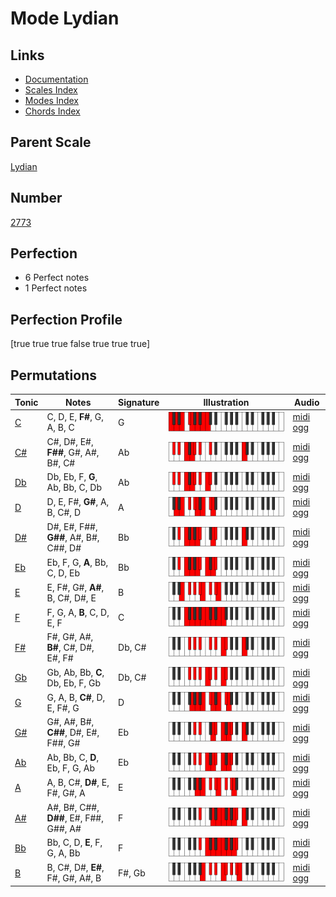 # Mode Lydian

## Links

- [Documentation](index.md)
- [Scales Index](Scales.md)
- [Modes Index](Modes.md)
- [Chords Index](Chords.md)

## Parent Scale

[Lydian](ScaleLydian.md)

## Number

[2773](https://ianring.com/musictheory/scales/2773)

## Perfection

- 6 Perfect notes
- 1 Perfect notes

## Perfection Profile

[true true true false true true true]

## Permutations

| Tonic | Notes | Signature | Illustration | Audio |
|-------|-------|-----------|--------------|-------|
| [C](ModeCNaturalLydian.md) | C, D, E, **F#**, G, A, B, C | G | ![CNaturalLydian](ModeCNaturalLydian.png) | [midi](ModeCNaturalLydian.mid) [ogg](ModeCNaturalLydian.ogg) |
| [C#](ModeCSharpLydian.md) | C#, D#, E#, **F##**, G#, A#, B#, C# | Ab | ![CSharpLydian](ModeCSharpLydian.png) | [midi](ModeCSharpLydian.mid) [ogg](ModeCSharpLydian.ogg) |
| [Db](ModeDFlatLydian.md) | Db, Eb, F, **G**, Ab, Bb, C, Db | Ab | ![DFlatLydian](ModeDFlatLydian.png) | [midi](ModeDFlatLydian.mid) [ogg](ModeDFlatLydian.ogg) |
| [D](ModeDNaturalLydian.md) | D, E, F#, **G#**, A, B, C#, D | A | ![DNaturalLydian](ModeDNaturalLydian.png) | [midi](ModeDNaturalLydian.mid) [ogg](ModeDNaturalLydian.ogg) |
| [D#](ModeDSharpLydian.md) | D#, E#, F##, **G##**, A#, B#, C##, D# | Bb | ![DSharpLydian](ModeDSharpLydian.png) | [midi](ModeDSharpLydian.mid) [ogg](ModeDSharpLydian.ogg) |
| [Eb](ModeEFlatLydian.md) | Eb, F, G, **A**, Bb, C, D, Eb | Bb | ![EFlatLydian](ModeEFlatLydian.png) | [midi](ModeEFlatLydian.mid) [ogg](ModeEFlatLydian.ogg) |
| [E](ModeENaturalLydian.md) | E, F#, G#, **A#**, B, C#, D#, E | B | ![ENaturalLydian](ModeENaturalLydian.png) | [midi](ModeENaturalLydian.mid) [ogg](ModeENaturalLydian.ogg) |
| [F](ModeFNaturalLydian.md) | F, G, A, **B**, C, D, E, F | C | ![FNaturalLydian](ModeFNaturalLydian.png) | [midi](ModeFNaturalLydian.mid) [ogg](ModeFNaturalLydian.ogg) |
| [F#](ModeFSharpLydian.md) | F#, G#, A#, **B#**, C#, D#, E#, F# | Db, C# | ![FSharpLydian](ModeFSharpLydian.png) | [midi](ModeFSharpLydian.mid) [ogg](ModeFSharpLydian.ogg) |
| [Gb](ModeGFlatLydian.md) | Gb, Ab, Bb, **C**, Db, Eb, F, Gb | Db, C# | ![GFlatLydian](ModeGFlatLydian.png) | [midi](ModeGFlatLydian.mid) [ogg](ModeGFlatLydian.ogg) |
| [G](ModeGNaturalLydian.md) | G, A, B, **C#**, D, E, F#, G | D | ![GNaturalLydian](ModeGNaturalLydian.png) | [midi](ModeGNaturalLydian.mid) [ogg](ModeGNaturalLydian.ogg) |
| [G#](ModeGSharpLydian.md) | G#, A#, B#, **C##**, D#, E#, F##, G# | Eb | ![GSharpLydian](ModeGSharpLydian.png) | [midi](ModeGSharpLydian.mid) [ogg](ModeGSharpLydian.ogg) |
| [Ab](ModeAFlatLydian.md) | Ab, Bb, C, **D**, Eb, F, G, Ab | Eb | ![AFlatLydian](ModeAFlatLydian.png) | [midi](ModeAFlatLydian.mid) [ogg](ModeAFlatLydian.ogg) |
| [A](ModeANaturalLydian.md) | A, B, C#, **D#**, E, F#, G#, A | E | ![ANaturalLydian](ModeANaturalLydian.png) | [midi](ModeANaturalLydian.mid) [ogg](ModeANaturalLydian.ogg) |
| [A#](ModeASharpLydian.md) | A#, B#, C##, **D##**, E#, F##, G##, A# | F | ![ASharpLydian](ModeASharpLydian.png) | [midi](ModeASharpLydian.mid) [ogg](ModeASharpLydian.ogg) |
| [Bb](ModeBFlatLydian.md) | Bb, C, D, **E**, F, G, A, Bb | F | ![BFlatLydian](ModeBFlatLydian.png) | [midi](ModeBFlatLydian.mid) [ogg](ModeBFlatLydian.ogg) |
| [B](ModeBNaturalLydian.md) | B, C#, D#, **E#**, F#, G#, A#, B | F#, Gb | ![BNaturalLydian](ModeBNaturalLydian.png) | [midi](ModeBNaturalLydian.mid) [ogg](ModeBNaturalLydian.ogg) |
